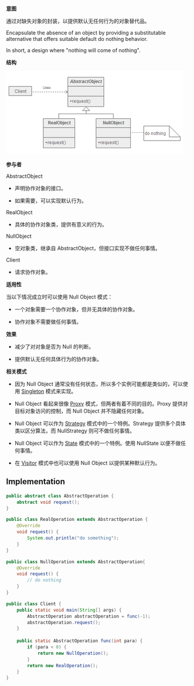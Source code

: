 
**意图**

通过对缺失对象的封装，以提供默认无任何行为的对象替代品。

Encapsulate the absence of an object by providing a substitutable alternative
that offers suitable default do nothing behavior.

In short, a design where "nothing will come of nothing".

**结构**

![352014475871.png](media/449673a26c6c7fbe0fe391c24734c75a.png)

**参与者**

AbstractObject

-   声明协作对象的接口。

-   如果需要，可以实现默认行为。

RealObject

-   具体的协作对象类，提供有意义的行为。

NullObject

-   空对象类，继承自 AbstractObject，但接口实现不做任何事情。

Client

-   请求协作对象。

**适用性**

当以下情况成立时可以使用 Null Object 模式：

-   一个对象需要一个协作对象，但并无具体的协作对象。

-   协作对象不需要做任何事情。

**效果**

-   减少了对对象是否为 Null 的判断。

-   提供默认无任何具体行为的协作对象。

**相关模式**

-   因为 Null Object 通常没有任何状态，所以多个实例可能都是类似的，可以使用
    [Singleton](http://www.cnblogs.com/gaochundong/p/design_pattern_singleton.html)
    模式来实现。

-   Null Object 看起来很像
    [Proxy](http://www.cnblogs.com/gaochundong/p/design_pattern_proxy.html)
    模式，但两者有着不同的目的。Proxy 提供对目标对象访问的控制，而 Null Object
    并不隐藏任何对象。

-   Null Object 可以作为
    [Strategy](http://www.cnblogs.com/gaochundong/p/design_pattern_strategy.html)
    模式中的一个特例。Strategy 提供多个具体类以区分算法，而 NullStrategy
    则可不做任何事情。

-   Null Object 可以作为
    [State](http://www.cnblogs.com/gaochundong/p/design_pattern_state.html)
    模式中的一个特例。使用 NullState 以便不做任何事情。

-   在
    [Visitor](http://www.cnblogs.com/gaochundong/p/design_pattern_visitor.html)
    模式中也可以使用 Null Object 以提供某种默认行为。

## Implementation

```java
public abstract class AbstractOperation {
    abstract void request();
}
```

```java
public class RealOperation extends AbstractOperation {
    @Override
    void request() {
        System.out.println("do something");
    }
}
```

```java
public class NullOperation extends AbstractOperation{
    @Override
    void request() {
        // do nothing
    }
}
```

```java
public class Client {
    public static void main(String[] args) {
        AbstractOperation abstractOperation = func(-1);
        abstractOperation.request();
    }

    public static AbstractOperation func(int para) {
        if (para < 0) {
            return new NullOperation();
        }
        return new RealOperation();
    }
}
```

